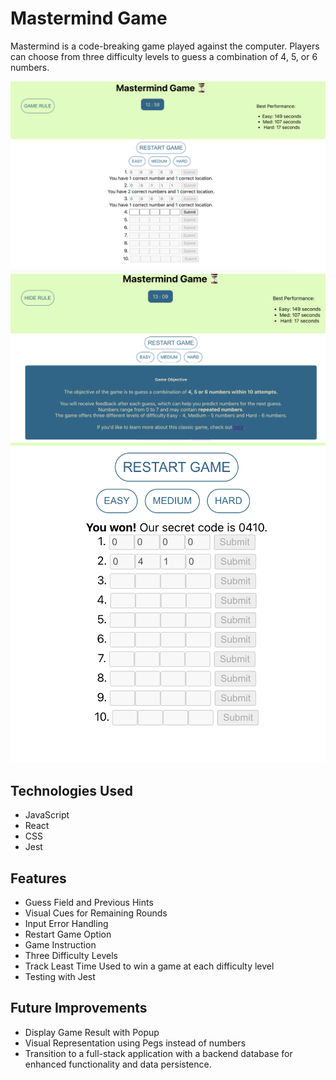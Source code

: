 # Mastermind Game

Mastermind is a code-breaking game played against the computer. Players can choose from three difficulty levels to guess a combination of 4, 5, or 6 numbers.

![Game Overview](/src/images/mastermind_play.png)
![Game Instruction](/src/images/game_rule.png)
![Wining a game](/src/images/game_win.png)

## Technologies Used

- JavaScript
- React
- CSS
- Jest

## Features

- Guess Field and Previous Hints
- Visual Cues for Remaining Rounds
- Input Error Handling
- Restart Game Option
- Game Instruction
- Three Difficulty Levels
- Track Least Time Used to win a game at each difficulty level
- Testing with Jest

## Future Improvements
- Display Game Result with Popup
- Visual Representation using Pegs instead of numbers
- Transition to a full-stack application with a backend database for enhanced functionality and data persistence.